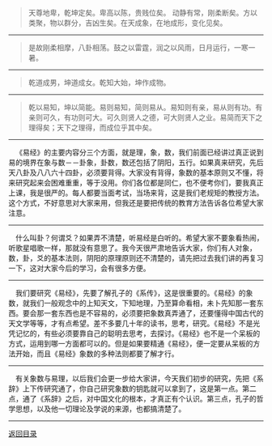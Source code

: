 > 天尊地卑，乾坤定矣。卑高以陈，贵贱位矣。 动静有常，刚柔断矣。方以类聚，物以群分，吉凶生矣。在天成象，在地成形，变化见矣。
___
> 是故刚柔相摩，八卦相荡。鼓之以雷霆，润之以风雨，日月运行，一寒一暑。
___
> 乾道成男，坤道成女。乾知大始，坤作成物。
___
> 乾以易知，坤以简能。易则易知，简则易从。易知则有亲，易从则有功。有亲则可久，有功则可大。可久则贤人之德，可大则贤人之业。易简而天下之理得矣；天下之理得，而成位乎其中矣。
___
&emsp;《易经》的主要内容分三个方面，就是理，象，数，我们前面已经讲过真正说到易的境界在象与数－－卦象，卦数，数还包括了阴阳，五行。如果真来研究，先后天八卦及八八六十四卦，必须要背得。大家没有背得，象数的基本原则又不懂，将来研究起来会困难重重，等于没用。你们各位都是同仁，也不便考你们，要我真正上课，我是很严的。每人都要当面考试，当场来背，这是我们老规矩的教授方法。这个方式，不好意思对大家来用，但我还是要把传统的教育方法告诉各位希望大家注意。
___
&emsp;什么叫卦？何谓爻？如果弄不清楚，听易经是白听的。希望大家不要象看热闹，听歌星唱歌一样，那就没有意思了。我今天很严肃地告诉大家，你们有人对象，数，卦，爻的基本法则，阴阳的原理原则还不清楚的，请先把过去我们讲的再复习一下，这对大家今后的学习，会有很多方便。
___
&emsp;我们要研究《易经》，先要了解孔子的《系传》，这是很重要的。《易经》的象数，就我们一般观念中的上知天文，下知地理，乃至算命看相，未卜先知那一套东西。要会那一套东西也是不容易的，必须要把象数真弄通了，还要懂得中国古代的天文学等等，才有点希望。差不多要几十年的读书，思考，研究。《易经》不是光凭记忆的，有些必须要靠自己的聪明去思考，去探讨。《易经》也不是一个呆板的方式，运用到哪一方面都可以的。但是如果要精通《易经》，便一定要从呆板的方法开始，而且《易经》象数的多种法则都要了解才行。
___
&emsp;有关象数与易理，以后我们会更一步给大家讲，今天我们初步的研究，先把《系辞》上下传研究通了，你自己研究象数的钥匙就可以拿到了，这是第一点。第二点，通了《系辞》之后，对中国文化的根本，才真正有个认识。第三点，孔子的哲学思想，以及他一切理论及学说的来源，也都搞清楚了。
___

[返回目录](../../../master/README.md#目录)
